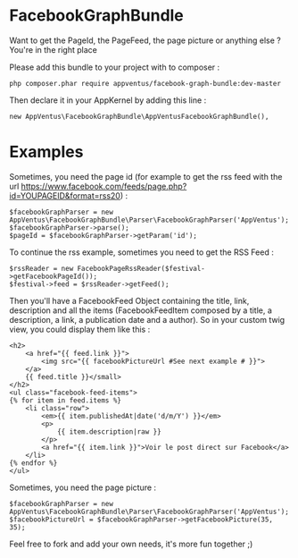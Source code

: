 FacebookGraphBundle
===================

Want to get the PageId, the PageFeed, the page picture or anything else ? You're in the right place

Please add this bundle to your project with to composer :

    php composer.phar require appventus/facebook-graph-bundle:dev-master
    
Then declare it in your AppKernel by adding this line :

    new AppVentus\FacebookGraphBundle\AppVentusFacebookGraphBundle(),



Examples
====

Sometimes, you need the page id (for example to get the rss feed with the url  https://www.facebook.com/feeds/page.php?id=YOUPAGEID&format=rss20) :

    $facebookGraphParser = new AppVentus\FacebookGraphBundle\Parser\FacebookGraphParser('AppVentus');
    $facebookGraphParser->parse();
    $pageId = $facebookGraphParser->getParam('id');

To continue the rss example, sometimes you need to get the RSS Feed :

    $rssReader = new FacebookPageRssReader($festival->getFacebookPageId());
    $festival->feed = $rssReader->getFeed();
    
Then you'll have a FacebookFeed Object containing the title, link, description and all the items (FacebookFeedItem composed by a title, a description, a link, a publication date and a author). So in your custom twig view, you could display them like this :

    <h2>
        <a href="{{ feed.link }}">
            <img src="{{ facebookPictureUrl #See next example # }}">
        </a>
        {{ feed.title }}</small>
    </h2>
    <ul class="facebook-feed-items">
    {% for item in feed.items %}
        <li class="row">
            <em>{{ item.publishedAt|date('d/m/Y') }}</em>
            <p>
                {{ item.description|raw }}
            </p>
            <a href="{{ item.link }}">Voir le post direct sur Facebook</a>
        </li>
    {% endfor %}
    </ul>

Sometimes, you need the page picture :

    $facebookGraphParser = new AppVentus\FacebookGraphBundle\Parser\FacebookGraphParser('AppVentus');
    $facebookPictureUrl = $facebookGraphParser->getFacebookPicture(35, 35);
    
Feel free to fork and add your own needs, it's more fun together ;)
